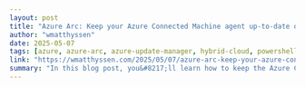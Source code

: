```yaml
---
layout: post
title: "Azure Arc: Keep your Azure Connected Machine agent up-to-date on a Windows Server"
author: "wmatthyssen"
date: 2025-05-07
tags: [azure, azure-arc, azure-update-manager, hybrid-cloud, powershell]
link: "https://wmatthyssen.com/2025/05/07/azure-arc-keep-your-azure-connected-machine-agent-up-to-date-on-a-windows-server/"
summary: "In this blog post, you&#8217;ll learn how to keep the Azure Connected Machine agent up-to-date on Azure Arc-enabled Windows servers,Continue Reading"
---
```

